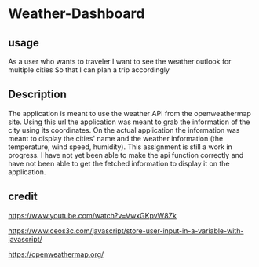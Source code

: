 # Weather-Dashboard

## usage 
As a user who wants to traveler
I want to see the weather outlook for multiple cities
So that I can plan a trip accordingly

## Description 
The application is meant to use the weather API from the openweathermap site. Using this url the application was meant to grab the information of the city using its coordinates. On the actual application the information was meant to display the cities' name and the weather information (the temperature, wind speed, humidity). This assignment is still a work in progress. I have not yet been able to make the api function correctly and have not been able to get the fetched information to display it on the application.  


## credit 
https://www.youtube.com/watch?v=VwxGKpvW8Zk

https://www.ceos3c.com/javascript/store-user-input-in-a-variable-with-javascript/

https://openweathermap.org/